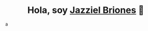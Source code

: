 <div align="center">
<h1 align="center">Hola, soy <a href="">Jazziel Briones</a> 👋</h1>
</div>
<a hrfe="https://zoomquilt.org/">a</a>
